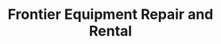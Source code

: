 ---
title: "Frontier Equipment Repair and Rental"
url: /mount-vernon/frontier-equipment-repair-and-rental/
shop: storage rental
---